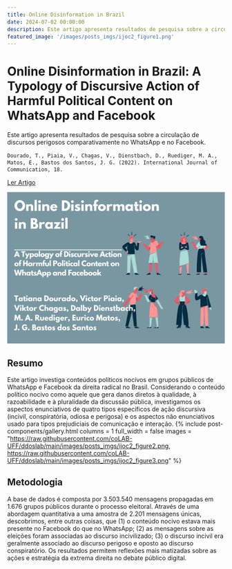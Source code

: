 ```yaml
---
title: Online Disinformation in Brazil
date: 2024-07-02 00:00:00
description: Este artigo apresenta resultados de pesquisa sobre a circulação de discursos perigosos comparativamente no WhatsApp e no Facebook.
featured_image: '/images/posts_imgs/ijoc2_figure1.png'
---
```


# Online Disinformation in Brazil: A Typology of Discursive Action of Harmful Political Content on WhatsApp and Facebook

Este artigo apresenta resultados de pesquisa sobre a circulação de discursos perigosos comparativamente no WhatsApp e no Facebook.

```
Dourado, T., Piaia, V., Chagas, V., Dienstbach, D., Ruediger, M. A., Matos, E., Bastos dos Santos, J. G. (2022). International Journal of Communication, 18.
```

<a href="https://ijoc.org/index.php/ijoc/article/view/20960" class="button--fill">Ler Artigo</a>

![](https://raw.githubusercontent.com/coLAB-UFF/ddoslab/main/images/posts_imgs/ijoc2_figure1.png)

## Resumo

Este artigo investiga conteúdos políticos nocivos em grupos públicos de WhatsApp e Facebook da direita radical no Brasil. Considerando o conteúdo político nocivo como aquele que gera danos diretos à qualidade, à razoabilidade e à pluralidade da discussão pública, investigamos os aspectos enunciativos de quatro tipos específicos de ação discursiva (incivil, conspiratória, odiosa e perigosa) e os aspectos não enunciativos usado para tipos prejudiciais de comunicação e interação.
{% include post-components/gallery.html
	columns = 1
	full_width = false
	images = "https://raw.githubusercontent.com/coLAB-UFF/ddoslab/main/images/posts_imgs/ijoc2_figure2.png, https://raw.githubusercontent.com/coLAB-UFF/ddoslab/main/images/posts_imgs/ijoc2_figure3.png"
%}

## Metodologia

A base de dados é composta por 3.503.540 mensagens propagadas em 1.676 grupos públicos durante o processo eleitoral. Através de uma abordagem quantitativa a uma amostra de 2.201 mensagens únicas, descobrimos, entre outras coisas, que (1) o conteúdo nocivo estava mais presente no Facebook do que no WhatsApp; (2) as mensagens sobre as eleições foram associadas ao discurso incivilizado; (3) o discurso incivil era geralmente associado ao discurso perigoso e oposto ao discurso conspiratório. Os resultados permitem reflexões mais matizadas sobre as ações e estratégia da extrema direita no debate público digital.
